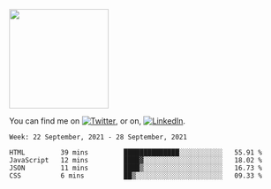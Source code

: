 <!-- ![visitors](https://visitor-badge.glitch.me/badge?page_id=page.id) -->

<img height="180em" src="https://github-readme-stats.vercel.app/api?username=alihernandez&show_icons=true&hide_border=true&&count_private=true&include_all_commits=true" />

<!-- Actual text -->

You can find me on [![Twitter][1.2]][1], or on, [![LinkedIn][2.2]][2].

<!-- Icons -->

[1.2]: http://i.imgur.com/wWzX9uB.png (twitter icon without padding)
[2.2]: https://raw.githubusercontent.com/MartinHeinz/MartinHeinz/master/linkedin-3-16.png (LinkedIn icon without padding)

<!-- Links to your social media accounts -->

[1]: https://twitter.com/phantomramen
[2]: https://www.linkedin.com/in/ali-hernandez-96b1b71a9/

<!--START_SECTION:waka-->
```text
Week: 22 September, 2021 - 28 September, 2021

HTML         39 mins         ██████████████░░░░░░░░░░░   55.91 % 
JavaScript   12 mins         ████▓░░░░░░░░░░░░░░░░░░░░   18.02 % 
JSON         11 mins         ████▒░░░░░░░░░░░░░░░░░░░░   16.73 % 
CSS          6 mins          ██▒░░░░░░░░░░░░░░░░░░░░░░   09.33 % 
```
<!--END_SECTION:waka-->
